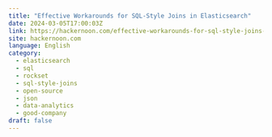 ```yaml
---
title: "Effective Workarounds for SQL-Style Joins in Elasticsearch"
date: 2024-03-05T17:00:03Z
link: https://hackernoon.com/effective-workarounds-for-sql-style-joins-in-elasticsearch?source=rss&utm_medium=RSS&utm_source=news.12bit.vn
site: hackernoon.com
language: English
category:
  - elasticsearch
  - sql
  - rockset
  - sql-style-joins
  - open-source
  - json
  - data-analytics
  - good-company
draft: false
---
```

